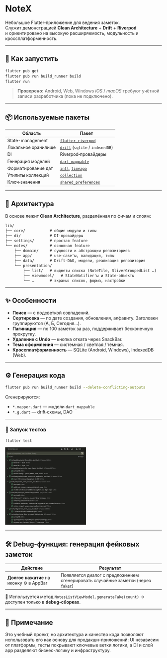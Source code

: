 # NoteX

Небольшое Flutter‑приложение для ведения заметок.  
Служит демонстрацией **Clean Architecture** + **Drift** + **Riverpod**  
и ориентировано на высокую расширяемость, модульность и кроссплатформенность.

---

## 🚀 Как запустить

```bash
flutter pub get
flutter pub run build_runner build
flutter run
````

> **Проверено:** Android, Web, Windows
> *iOS* / *macOS* требуют учётной записи разработчика (пока не подключено).

---

## 📦 Используемые пакеты

| Область             | Пакет                                                                                  |
| ------------------- | -------------------------------------------------------------------------------------- |
| State-management    | [`flutter_riverpod`](https://pub.dev/packages/flutter_riverpod)                        |
| Локальное хранилище | [`drift`](https://drift.simonbinder.eu/) (`sqlite` / `indexedDB`)                      |
| DI                  | Riverpod‑провайдеры                                                                    |
| Генерация моделей   | [`dart_mappable`](https://pub.dev/packages/dart_mappable)                              |
| Форматирование дат  | [`intl`](https://pub.dev/packages/intl), [`timeago`](https://pub.dev/packages/timeago) |
| Утилиты коллекций   | [`collection`](https://pub.dev/packages/collection)                                    |
| Ключ‑значения       | [`shared_preferences`](https://pub.dev/packages/shared_preferences)                    |

---

## 🧱 Архитектура

В основе лежит **Clean Architecture**, разделённая по фичам и слоям:

```
lib/
├── core/           # общие модули и типы
├── di/             # DI-провайдеры
├── settings/       # простая feature
└── notes/          # основная feature
    ├── domain/     # сущности и абстракции репозиториев
    ├── app/        # use-case'ы, валидация, типы
    ├── data/       # Drift-DAO, модели, реализация репозитория
    └── presentation/
        ├── list/   # виджеты списка (NoteTile, SliverGroupedList …)
        ├── viewmodel/   # StateNotifier'ы и State-объекты
        └── …       # экраны: список, форма, настройки
```

---

## ✨ Особенности

* **Поиск** — с подсветкой совпадений.
* **Сортировка** — по дате создания, обновления, алфавиту. Заголовки группируются (A, Б, Сегодня…).
* **Пагинация** — по 100 заметок за раз, поддерживает бесконечную прокрутку.
* **Удаление с Undo** — кнопка отката через SnackBar.
* **Тема оформления** — системная / светлая / тёмная.
* **Кроссплатформенность** — SQLite (Android, Windows), IndexedDB (Web).

---

## ⚙️ Генерация кода

```bash
flutter pub run build_runner build --delete-conflicting-outputs
```

Сгенерируются:

* `*.mapper.dart` — модели `dart_mappable`
* `*.g.dart` — drift‑схемы, DAO

---

### 🧪 Запуск тестов

```bash
flutter test
```

<p>
  <img src="docs/screenshots/test_results.png" width="260">
</p>

---

## 🛠️ Debug‑функция: генерация фейковых заметок

| Действие                                 | Результат                                                                                                          |
| ---------------------------------------- | ------------------------------------------------------------------------------------------------------------------ |
| **Долгое нажатие** на иконку ⚙️ в AppBar | Появляется диалог с предложением сгенерировать случайные заметки (через [`faker`](https://pub.dev/packages/faker)) |

📎 Используется метод `NotesListViewModel.generateFake(count)`
→ доступен только в **debug‑сборках**.

---

## 📌 Примечание

Это учебный проект, но архитектура и качество кода позволяют использовать его как основу для продакшн-приложений: UI независим от платформы, тесты покрывают ключевые ветки логики, а DI и слой app разделяют бизнес-логику и инфраструктуру.
